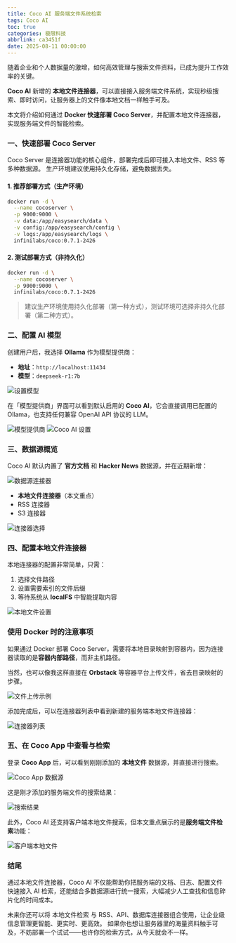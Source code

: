 ```yaml
---
title: Coco AI 服务端文件系统检索
tags: Coco AI
toc: true
categories: 极限科技
abbrlink: ca3451f
date: 2025-08-11 00:00:00
---
```


随着企业和个人数据量的激增，如何高效管理与搜索文件资料，已成为提升工作效率的关键。

**Coco AI** 新增的 **本地文件连接器**，可以直接接入服务端文件系统，实现秒级搜索、即时访问，让服务器上的文件像本地文档一样触手可及。

本文将介绍如何通过 **Docker 快速部署 Coco Server**，并配置本地文件连接器，实现服务端文件的智能检索。

### 一、快速部署 Coco Server

Coco Server 是连接器功能的核心组件，部署完成后即可接入本地文件、RSS 等多种数据源。
生产环境建议使用持久化存储，避免数据丢失。

<!-- more -->

#### 1. 推荐部署方式（生产环境）

```bash
docker run -d \
  --name cocoserver \
  -p 9000:9000 \
  -v data:/app/easysearch/data \
  -v config:/app/easysearch/config \
  -v logs:/app/easysearch/logs \
  infinilabs/coco:0.7.1-2426
```

#### 2. 测试部署方式（非持久化）

```bash
docker run -d \
  --name cocoserver \
  -p 9000:9000 \
  infinilabs/coco:0.7.1-2426
```

> 建议生产环境使用持久化部署（第一种方式），测试环境可选择非持久化部署（第二种方式）。

### 二、配置 AI 模型

创建用户后，我选择 **Ollama** 作为模型提供商：

- **地址**：`http://localhost:11434`
- **模型**：`deepseek-r1:7b`

![设置模型](https://raw.githubusercontent.com/cloudsmithy/picgo-imh/master/35d9bf40d93482edcfd1cac26bd0f557.png)

在「模型提供商」界面可以看到默认启用的 **Coco AI**，它会直接调用已配置的 Ollama，也支持任何兼容 OpenAI API 协议的 LLM。

![模型提供商](https://raw.githubusercontent.com/cloudsmithy/picgo-imh/master/b84c85218a471729a646fc47bc899838.png)
![Coco AI 设置](https://raw.githubusercontent.com/cloudsmithy/picgo-imh/master/b86711e540165b68ad9f77f5c9f7e4c7.png)

### 三、数据源概览

Coco AI 默认内置了 **官方文档** 和 **Hacker News** 数据源，并在近期新增：

![数据源连接器](https://raw.githubusercontent.com/cloudsmithy/picgo-imh/master/45419dc868e753402576504aedb4be6f.png)

- **本地文件连接器**（本文重点）
- RSS 连接器
- S3 连接器

![连接器选择](https://raw.githubusercontent.com/cloudsmithy/picgo-imh/master/8cab32aeab3b966b11d0370372982415.png)

### 四、配置本地文件连接器

本地连接器的配置非常简单，只需：

1. 选择文件路径
2. 设置需要索引的文件后缀
3. 等待系统从 **localFS** 中智能提取内容

![本地文件设置](https://raw.githubusercontent.com/cloudsmithy/picgo-imh/master/5415d175c5e1d5406d863adb1c8e681b.png)

### 使用 Docker 时的注意事项

如果通过 Docker 部署 Coco Server，需要将本地目录映射到容器内，因为连接器读取的是**容器内部路径**，而非主机路径。

当然，也可以像我这样直接在 **Orbstack** 等容器平台上传文件，省去目录映射的步骤。

![文件上传示例](https://raw.githubusercontent.com/cloudsmithy/picgo-imh/master/image-20250811054426758.png)

添加完成后，可以在连接器列表中看到新建的服务端本地文件连接器：

![连接器列表](https://raw.githubusercontent.com/cloudsmithy/picgo-imh/master/1d685c561ee0ea233fcf8f92846d5c99.png)

### 五、在 Coco App 中查看与检索

登录 **Coco App** 后，可以看到刚刚添加的 **本地文件** 数据源，并直接进行搜索。

![Coco App 数据源](https://raw.githubusercontent.com/cloudsmithy/picgo-imh/master/facdce6af59da887be3227b663e2eae9.png)

这是刚才添加的服务端文件的搜索结果：

![搜索结果](https://raw.githubusercontent.com/cloudsmithy/picgo-imh/master/image-20250811054929034.png)

此外，Coco AI 还支持客户端本地文件搜索，但本文重点展示的是**服务端文件检索**功能：

![客户端本地文件](https://raw.githubusercontent.com/cloudsmithy/picgo-imh/master/image-20250811055911880.png)

### 结尾

通过本地文件连接器，Coco AI 不仅能帮助你把服务端的文档、日志、配置文件快速接入 AI 检索，还能结合多数据源进行统一搜索，大幅减少人工查找和信息碎片化的时间成本。

未来你还可以将 本地文件检索 与 RSS、API、数据库连接器组合使用，让企业级信息管理更智能、更实时、更高效。
如果你也想让服务器里的海量资料触手可及，不妨部署一个试试——也许你的检索方式，从今天就会不一样。
